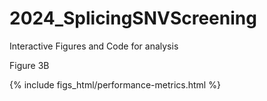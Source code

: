# 2024_SplicingSNVScreening
Interactive Figures and Code for analysis

Figure 3B

{% include figs_html/performance-metrics.html %}
